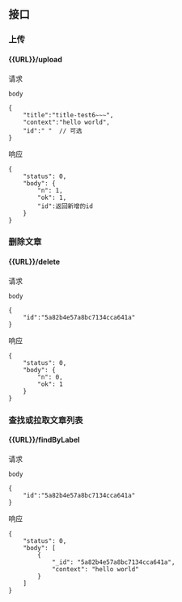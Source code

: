 ## 接口
### 上传
#### {{URL}}/upload
请求
```
body

{
    "title":"title-test6~~~",
    "context":"hello world",
    "id":" "  // 可选
}
```
响应
```
{
    "status": 0,
    "body": {
        "n": 1,
        "ok": 1,
        "id":返回新增的id
    }
}
```

### 删除文章
#### {{URL}}/delete
请求
```
body

{
	"id":"5a82b4e57a8bc7134cca641a" 
}
```
响应
```
{
    "status": 0,
    "body": {
        "n": 0,
        "ok": 1
    }
}
```


### 查找或拉取文章列表
#### {{URL}}/findByLabel
请求
```
body

{
	"id":"5a82b4e57a8bc7134cca641a" 
}
```
响应
```
{
    "status": 0,
    "body": [
        {
            "_id": "5a82b4e57a8bc7134cca641a",
            "context": "hello world"
        }
    ]
}
```